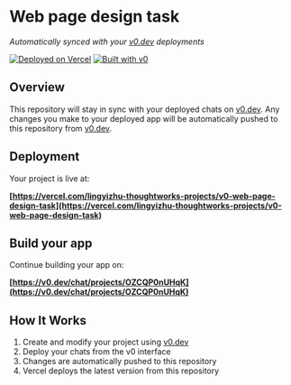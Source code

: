 # Web page design task

*Automatically synced with your [v0.dev](https://v0.dev) deployments*

[![Deployed on Vercel](https://img.shields.io/badge/Deployed%20on-Vercel-black?style=for-the-badge&logo=vercel)](https://vercel.com/lingyizhu-thoughtworks-projects/v0-web-page-design-task)
[![Built with v0](https://img.shields.io/badge/Built%20with-v0.dev-black?style=for-the-badge)](https://v0.dev/chat/projects/OZCQP0nUHqK)

## Overview

This repository will stay in sync with your deployed chats on [v0.dev](https://v0.dev).
Any changes you make to your deployed app will be automatically pushed to this repository from [v0.dev](https://v0.dev).

## Deployment

Your project is live at:

**[https://vercel.com/lingyizhu-thoughtworks-projects/v0-web-page-design-task](https://vercel.com/lingyizhu-thoughtworks-projects/v0-web-page-design-task)**

## Build your app

Continue building your app on:

**[https://v0.dev/chat/projects/OZCQP0nUHqK](https://v0.dev/chat/projects/OZCQP0nUHqK)**

## How It Works

1. Create and modify your project using [v0.dev](https://v0.dev)
2. Deploy your chats from the v0 interface
3. Changes are automatically pushed to this repository
4. Vercel deploys the latest version from this repository